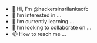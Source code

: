 - 👋 Hi, I’m @hackersinsrilankaofc
- 👀 I’m interested in ...
- 🌱 I’m currently learning ...
- 💞️ I’m looking to collaborate on ...
- 📫 How to reach me ...

<!---
adxcgdscc/adxcgdscc is a ✨ special ✨ repository because its `README.md` (this file) appears on your GitHub profile.
You can click the Preview link to take a look at your changes.
--->
